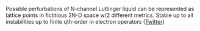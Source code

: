 
Possible perturbations of N-channel Luttinger liquid can be represented as lattice points in fictitious 2N-D space w/2 different metrics. Stable up to all instabilities up to finite qth-order in electron operators ([Twitter](https://twitter.com/JoshuahHeath/status/1171797716566867968))
